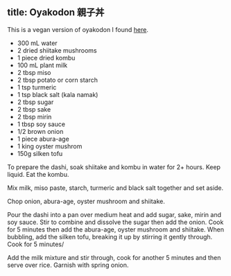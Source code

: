 title: Oyakodon 親子丼
---

This is a vegan version of oyakodon I found [here](https://www.youtube.com/watch?v=F58g2R0oAOs).

- 300 mL water
- 2 dried shiitake mushrooms
- 1 piece dried kombu
- 100 mL plant milk
- 2 tbsp miso
- 2 tbsp potato or corn starch
- 1 tsp turmeric
- 1 tsp black salt (kala namak)
- 2 tbsp sugar
- 2 tbsp sake
- 2 tbsp mirin
- 1 tbsp soy sauce
- 1/2 brown onion
- 1 piece abura-age
- 1 king oyster mushrom
- 150g silken tofu

To prepare the dashi, soak shiitake and kombu in water for 2+ hours. Keep liquid. Eat the kombu.

Mix milk, miso paste, starch, turmeric and black salt together and set aside.

Chop onion, abura-age, oyster mushroom and shiitake.

Pour the dashi into a pan over medium heat and add sugar, sake, mirin and soy sauce. Stir to combine and dissolve the sugar then add the onion. Cook for 5 minutes then add the abura-age, oyster mushroom and shiitake. When bubbling, add the silken tofu, breaking it up by stirring it gently through. Cook for 5 minutes/

Add the milk mixture and stir through, cook for another 5 minutes and then serve over rice. Garnish with spring onion.